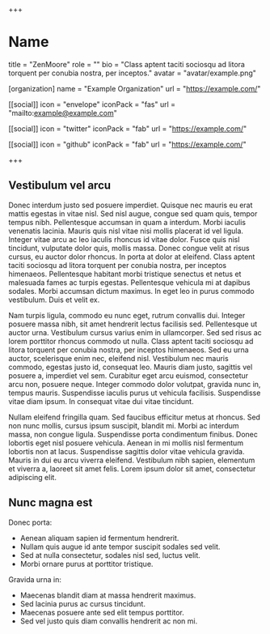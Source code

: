+++
# Name
title = "ZenMoore"
role = ""
bio = "Class aptent taciti sociosqu ad litora torquent per conubia nostra, per inceptos."
avatar = "avatar/example.png"

[organization]
  name = "Example Organization"
  url = "https://example.com/"

[[social]]
  icon = "envelope"
  iconPack = "fas"
  url = "mailto:example@example.com"

[[social]]
  icon = "twitter"
  iconPack = "fab"
  url = "https://example.com/"

[[social]]
  icon = "github"
  iconPack = "fab"
  url = "https://example.com/"

+++

## Vestibulum vel arcu

Donec interdum justo sed posuere imperdiet. Quisque nec mauris eu erat mattis egestas in vitae nisl. Sed nisl augue, congue sed quam quis, tempor tempus nibh. Pellentesque accumsan in quam a interdum. Morbi iaculis venenatis lacinia. Mauris quis nisl vitae nisi mollis placerat id vel ligula. Integer vitae arcu ac leo iaculis rhoncus id vitae dolor. Fusce quis nisl tincidunt, vulputate dolor quis, mollis massa. Donec congue velit at risus cursus, eu auctor dolor rhoncus. In porta at dolor at eleifend. Class aptent taciti sociosqu ad litora torquent per conubia nostra, per inceptos himenaeos. Pellentesque habitant morbi tristique senectus et netus et malesuada fames ac turpis egestas. Pellentesque vehicula mi at dapibus sodales. Morbi accumsan dictum maximus. In eget leo in purus commodo vestibulum. Duis et velit ex.

Nam turpis ligula, commodo eu nunc eget, rutrum convallis dui. Integer posuere massa nibh, sit amet hendrerit lectus facilisis sed. Pellentesque ut auctor urna. Vestibulum cursus varius enim in ullamcorper. Sed sed risus ac lorem porttitor rhoncus commodo ut nulla. Class aptent taciti sociosqu ad litora torquent per conubia nostra, per inceptos himenaeos. Sed eu urna auctor, scelerisque enim nec, eleifend nisl. Vestibulum nec mauris commodo, egestas justo id, consequat leo. Mauris diam justo, sagittis vel posuere a, imperdiet vel sem. Curabitur eget arcu euismod, consectetur arcu non, posuere neque. Integer commodo dolor volutpat, gravida nunc in, tempus mauris. Suspendisse iaculis purus ut vehicula facilisis. Suspendisse vitae diam ipsum. In consequat vitae dui vitae tincidunt.

Nullam eleifend fringilla quam. Sed faucibus efficitur metus at rhoncus. Sed non nunc mollis, cursus ipsum suscipit, blandit mi. Morbi ac interdum massa, non congue ligula. Suspendisse porta condimentum finibus. Donec lobortis eget nisl posuere vehicula. Aenean in mi mollis nisl fermentum lobortis non at lacus. Suspendisse sagittis dolor vitae vehicula gravida. Mauris in dui eu arcu viverra eleifend. Vestibulum nibh sapien, elementum et viverra a, laoreet sit amet felis. Lorem ipsum dolor sit amet, consectetur adipiscing elit.

## Nunc magna est

Donec porta:  
- Aenean aliquam sapien id fermentum hendrerit.
- Nullam quis augue id ante tempor suscipit sodales sed velit.
- Sed at nulla consectetur, sodales nisl sed, luctus velit.
- Morbi ornare purus at porttitor tristique.

Gravida urna in: 
- Maecenas blandit diam at massa hendrerit maximus.
- Sed lacinia purus ac cursus tincidunt.
- Maecenas posuere ante sed elit tempus porttitor.
- Sed vel justo quis diam convallis hendrerit ac non mi. 
